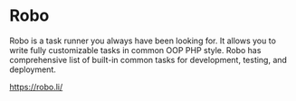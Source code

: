 # Robo

Robo is a task runner you always have been looking for. It allows you to write fully customizable tasks in common OOP PHP style. Robo has comprehensive list of built-in common tasks for development, testing, and deployment.

https://robo.li/
